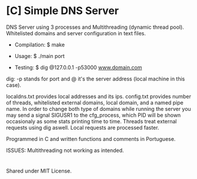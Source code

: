 # [C] Simple DNS Server
DNS Server using 3 processes and Multithreading (dynamic thread pool). Whitelisted domains and server configuration in text files.

- Compilation: $ make 

- Usage: $ ./main port

- Testing: $ dig @127.0.0.1 -p53000 www.domain.com

dig: -p stands for port and @ it's the server address (local machine in this case).

localdns.txt provides local addresses and its ips.
config.txt provides number of threads, whitelisted external domains, local domain, and a named pipe name. In order to change
both type of domains while running the server you may send a signal SIGUSR1 to the cfg_process, which PID will be shown occasionaly
as some stats printing time to time.
Threads treat external requests using dig aswell. Local requests are processed faster.

Programmed in C and written functions and comments in Portuguese.

ISSUES: Multithreading not working as intended.

#
Shared under MIT License.
